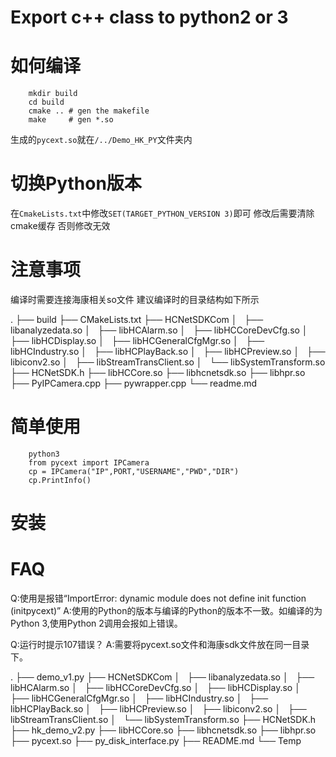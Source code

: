 # Export c++ class to python2 or 3

# 如何编译
        mkdir build
        cd build
        cmake .. # gen the makefile
        make     # gen *.so

生成的`pycext.so`就在`/../Demo_HK_PY`文件夹内

# 切换Python版本
在`CmakeLists.txt`中修改`SET(TARGET_PYTHON_VERSION 3)`即可
修改后需要清除cmake缓存 否则修改无效

# 注意事项
编译时需要连接海康相关so文件
建议编译时的目录结构如下所示

.
├── build
├── CMakeLists.txt
├── HCNetSDKCom
│   ├── libanalyzedata.so
│   ├── libHCAlarm.so
│   ├── libHCCoreDevCfg.so
│   ├── libHCDisplay.so
│   ├── libHCGeneralCfgMgr.so
│   ├── libHCIndustry.so
│   ├── libHCPlayBack.so
│   ├── libHCPreview.so
│   ├── libiconv2.so
│   ├── libStreamTransClient.so
│   └── libSystemTransform.so
├── HCNetSDK.h
├── libHCCore.so
├── libhcnetsdk.so
├── libhpr.so
├── PyIPCamera.cpp
├── pywrapper.cpp
└── readme.md

# 简单使用
        python3
        from pycext import IPCamera
        cp = IPCamera("IP",PORT,"USERNAME","PWD","DIR")
        cp.PrintInfo()

# 安装


# FAQ
Q:使用是报错“ImportError: dynamic module does not define init function (initpycext)”
A:使用的Python的版本与编译的Python的版本不一致。如编译的为Python 3,使用Python 2调用会报如上错误。

Q:运行时提示107错误？
A:需要将pycext.so文件和海康sdk文件放在同一目录下。

.
├── demo_v1.py
├── HCNetSDKCom
│   ├── libanalyzedata.so
│   ├── libHCAlarm.so
│   ├── libHCCoreDevCfg.so
│   ├── libHCDisplay.so
│   ├── libHCGeneralCfgMgr.so
│   ├── libHCIndustry.so
│   ├── libHCPlayBack.so
│   ├── libHCPreview.so
│   ├── libiconv2.so
│   ├── libStreamTransClient.so
│   └── libSystemTransform.so
├── HCNetSDK.h
├── hk_demo_v2.py
├── libHCCore.so
├── libhcnetsdk.so
├── libhpr.so
├── pycext.so
├── py_disk_interface.py
├── README.md
└── Temp
